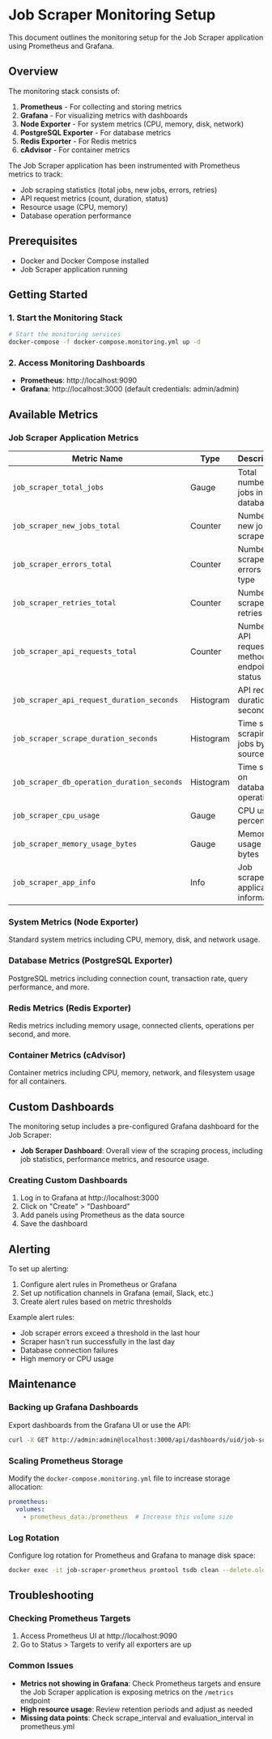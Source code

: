 # Job Scraper Monitoring Setup

This document outlines the monitoring setup for the Job Scraper application using Prometheus and Grafana.

## Overview

The monitoring stack consists of:

1. **Prometheus** - For collecting and storing metrics
2. **Grafana** - For visualizing metrics with dashboards
3. **Node Exporter** - For system metrics (CPU, memory, disk, network)
4. **PostgreSQL Exporter** - For database metrics
5. **Redis Exporter** - For Redis metrics
6. **cAdvisor** - For container metrics

The Job Scraper application has been instrumented with Prometheus metrics to track:
- Job scraping statistics (total jobs, new jobs, errors, retries)
- API request metrics (count, duration, status)
- Resource usage (CPU, memory)
- Database operation performance

## Prerequisites

- Docker and Docker Compose installed
- Job Scraper application running

## Getting Started

### 1. Start the Monitoring Stack

```bash
# Start the monitoring services
docker-compose -f docker-compose.monitoring.yml up -d
```

### 2. Access Monitoring Dashboards

- **Prometheus**: http://localhost:9090
- **Grafana**: http://localhost:3000 (default credentials: admin/admin)

## Available Metrics

### Job Scraper Application Metrics

| Metric Name | Type | Description |
|-------------|------|-------------|
| `job_scraper_total_jobs` | Gauge | Total number of jobs in the database |
| `job_scraper_new_jobs_total` | Counter | Number of new jobs scraped |
| `job_scraper_errors_total` | Counter | Number of scraper errors by type |
| `job_scraper_retries_total` | Counter | Number of scraper retries |
| `job_scraper_api_requests_total` | Counter | Number of API requests by method, endpoint, status |
| `job_scraper_api_request_duration_seconds` | Histogram | API request duration in seconds |
| `job_scraper_scrape_duration_seconds` | Histogram | Time spent scraping jobs by source |
| `job_scraper_db_operation_duration_seconds` | Histogram | Time spent on database operations |
| `job_scraper_cpu_usage` | Gauge | CPU usage percentage |
| `job_scraper_memory_usage_bytes` | Gauge | Memory usage in bytes |
| `job_scraper_app_info` | Info | Job scraper application information |

### System Metrics (Node Exporter)

Standard system metrics including CPU, memory, disk, and network usage.

### Database Metrics (PostgreSQL Exporter)

PostgreSQL metrics including connection count, transaction rate, query performance, and more.

### Redis Metrics (Redis Exporter)

Redis metrics including memory usage, connected clients, operations per second, and more.

### Container Metrics (cAdvisor)

Container metrics including CPU, memory, network, and filesystem usage for all containers.

## Custom Dashboards

The monitoring setup includes a pre-configured Grafana dashboard for the Job Scraper:

- **Job Scraper Dashboard**: Overall view of the scraping process, including job statistics, performance metrics, and resource usage.

### Creating Custom Dashboards

1. Log in to Grafana at http://localhost:3000
2. Click on "Create" > "Dashboard"
3. Add panels using Prometheus as the data source
4. Save the dashboard

## Alerting

To set up alerting:

1. Configure alert rules in Prometheus or Grafana
2. Set up notification channels in Grafana (email, Slack, etc.)
3. Create alert rules based on metric thresholds

Example alert rules:

- Job scraper errors exceed a threshold in the last hour
- Scraper hasn't run successfully in the last day
- Database connection failures
- High memory or CPU usage

## Maintenance

### Backing up Grafana Dashboards

Export dashboards from the Grafana UI or use the API:

```bash
curl -X GET http://admin:admin@localhost:3000/api/dashboards/uid/job-scraper-dashboard -o dashboard-backup.json
```

### Scaling Prometheus Storage

Modify the `docker-compose.monitoring.yml` file to increase storage allocation:

```yaml
prometheus:
  volumes:
    - prometheus_data:/prometheus  # Increase this volume size
```

### Log Rotation

Configure log rotation for Prometheus and Grafana to manage disk space:

```bash
docker exec -it job-scraper-prometheus promtool tsdb clean --delete.older-than=30d /prometheus
```

## Troubleshooting

### Checking Prometheus Targets

1. Access Prometheus UI at http://localhost:9090
2. Go to Status > Targets to verify all exporters are up

### Common Issues

- **Metrics not showing in Grafana**: Check Prometheus targets and ensure the Job Scraper application is exposing metrics on the `/metrics` endpoint
- **High resource usage**: Review retention periods and adjust as needed
- **Missing data points**: Check scrape_interval and evaluation_interval in prometheus.yml 
